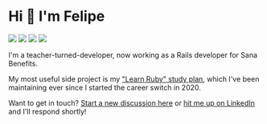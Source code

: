 # Hi 👋 I'm Felipe

<a href="https://fpsvogel.com" alt="Felipe's blog"><img src="https://img.shields.io/badge/🐤%20My%20Blog-555?style=flat" /></a>
<a href="https://fpsvogel.com/about" alt="Felipe's resume"><img src="https://img.shields.io/badge/📄%20My%20Resume-888?style=flat" /></a>
<a href="https://www.linkedin.com/in/fpsvogel" alt="LinkedIn"><img src="https://img.shields.io/badge/LinkedIn-blue?style=flat&logo=linkedin" /></a>
<a href="https://twitter.com/fpsvogel" alt="Twitter"><img src="https://img.shields.io/badge/Twitter-1d9bf0?style=flat&logo=twitter&logoColor=white" /></a>

I'm a teacher-turned-developer, now working as a Rails developer for Sana Benefits.

My most useful side project is my ["Learn Ruby" study plan](https://github.com/fpsvogel/learn-ruby), which I've been maintaining ever since I started the career switch in 2020.

Want to get in touch? [Start a new discussion here](https://github.com/fpsvogel/fpsvogel/discussions) or [hit me up on LinkedIn](https://www.linkedin.com/in/fpsvogel) and I'll respond shortly!
